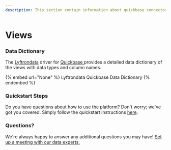 ```yaml
---
description: This section contain information about quickbase connector views information
---
```


# Views

### Data Dictionary

The [Lyftrondata](https://www.lyftrondata.com/) driver for [Quickbase](None/)[ ](https://www.lyftrondata.com/integration/quickbase/)provides a detailed data dictionary of the views with data types and column names.

{% embed url="None" %}
Lyftrondata Quickbase Data Dictionary
{% endembed %}

### Quickstart Steps

Do you have questions about how to use the platform? Don't worry; we've got you covered. Simply follow the quickstart instructions [here](../README.md).

### Questions? <a href="#questions" id="questions"></a>

We're always happy to answer any additional questions you may have! [Set up a meeting with our data experts.](https://www.lyftrondata.com/book-a-meeting/)


